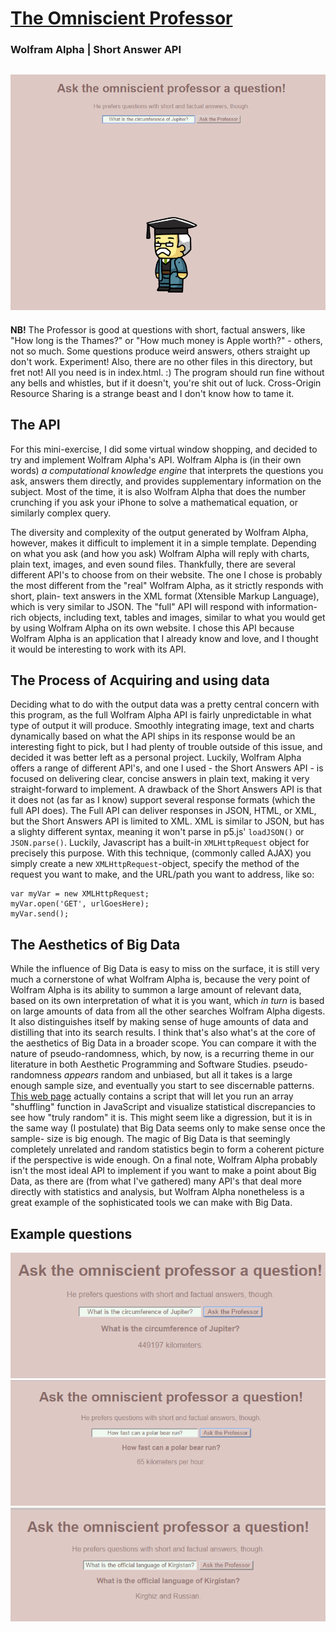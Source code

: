# [The Omniscient Professor](https://magnusjmj.github.io/APME/miniex9)
### Wolfram Alpha | Short Answer API
![Screenshot](https://github.com/MagnusJMJ/APME/blob/master/miniex9/screenshot.png)
---
**NB!** The Professor is good at questions with short, factual answers, like "How long is the Thames?" or "How much money is
Apple worth?" - others, not so much. Some questions produce weird answers, others straight up don't work. Experiment!
Also, there are no other files in this directory, but fret not! All you need is in index.html. :) The program should run
fine without any bells and whistles, but if it doesn't, you're shit out of luck. Cross-Origin Resource Sharing is a strange
beast and I don't know how to tame it.

## The API
For this mini-exercise, I did some virtual window shopping, and decided to try and implement Wolfram Alpha's API.
Wolfram Alpha is (in their own words) *a computational knowledge engine* that interprets the questions you ask,
answers them directly, and provides supplementary information on the subject. Most of the time, it is also Wolfram
Alpha that does the number crunching if you ask your iPhone to solve a mathematical equation, or similarly complex
query.

The diversity and complexity of the output generated by Wolfram Alpha, however, makes it difficult to implement it
in a simple template. Depending on what you ask (and how you ask) Wolfram Alpha will reply with charts, plain text,
images, and even sound files. Thankfully, there are several different API's to choose from on their website. The
one I chose is probably the most different from the "real" Wolfram Alpha, as it strictly responds with short, plain-
text answers in the XML format (Xtensible Markup Language), which is very similar to JSON. The "full" API will respond
with information-rich objects, including text, tables and images, similar to what you would get by using Wolfram Alpha
on its own website. I chose this API because Wolfram Alpha is an application that I already know and love, and I thought
it would be interesting to work with its API.

## The Process of Acquiring and using data
Deciding what to do with the output data was a pretty central concern with this program, as the full Wolfram Alpha API is
fairly unpredictable in what type of output it will produce. Smoothly integrating image, text and charts dynamically based
on what the API ships in its response would be an interesting fight to pick, but I had plenty of trouble outside of this issue,
and decided it was better left as a personal project. Luckily, Wolfram Alpha offers a range of different API's, and one I used -
the Short Answers API - is focused on delivering clear, concise answers in plain text, making it very straight-forward to
implement. A drawback of the Short Answers API is that it does not (as far as I know) support several response formats (which
the full API does). The Full API can deliver responses in JSON, HTML, or XML, but the Short Answers API is limited to XML.
XML is similar to JSON, but has a slighty different syntax, meaning it won't parse in p5.js' `loadJSON()` or `JSON.parse()`.
Luckily, Javascript has a built-in `XMLHttpRequest` object for precisely this purpose. With this technique, (commonly called AJAX)
you simply create a new `XMLHttpRequest`-object, specify the method of the request you want to make, and the URL/path you want
to address, like so:
```
var myVar = new XMLHttpRequest;
myVar.open('GET', urlGoesHere);
myVar.send();
```

## The Aesthetics of Big Data
While the influence of Big Data is easy to miss on the surface, it is still very much a cornerstone of what Wolfram Alpha is,
because the very point of Wolfram Alpha is its ability to summon a large amount of relevant data, based on its own interpretation
of what it is you want, which *in turn* is based on large amounts of data from all the other searches Wolfram Alpha digests. It
also distinguishes itself by making sense of huge amounts of data and distilling that into its search results. I think that's
also what's at the core of the aesthetics of Big Data in a broader scope. You can compare it with the nature of pseudo-randomness,
which, by now, is a recurring theme in our literature in both Aesthetic Programming and Software Studies. pseudo-randomness
*appears* random and unbiased, but all it takes is a large enough sample size, and eventually you start to see discernable
patterns. [This web page](https://bost.ocks.org/mike/shuffle/compare.html) actually contains a script that will let you run
an array "shuffling" function in JavaScript and visualize statistical discrepancies to see how "truly random" it is. This
might seem like a digression, but it is in the same way (I postulate) that Big Data seems only to make sense once the sample-
size is big enough. The magic of Big Data is that seemingly completely unrelated and random statistics begin to form a coherent
picture if the perspective is wide enough. On a final note, Wolfram Alpha probably isn't the most ideal API to implement if you
want to make a point about Big Data, as there are (from what I've gathered) many API's that deal more directly with statistics
and analysis, but Wolfram Alpha nonetheless is a great example of the sophisticated tools we can make with Big Data.

## Example questions
![Screenshot](https://github.com/MagnusJMJ/APME/blob/master/miniex9/screenshot%20(2).png)
![Screenshot](https://github.com/MagnusJMJ/APME/blob/master/miniex9/screenshot%20(3).png)
![Screenshot](https://github.com/MagnusJMJ/APME/blob/master/miniex9/screenshot%20(4).png)
